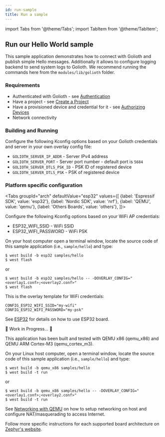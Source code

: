```yaml
---
id: run-sample
title: Run a sample
---
```


import Tabs from '@theme/Tabs';
import TabItem from '@theme/TabItem';

## Run our Hello World sample

This sample application demonstrates how to connect with Golioth and publish simple Hello messages. Additionally it allows to configure logging backend to send system logs to Golioth. We recommend running the commands here from the `modules/lib/golioth` folder.

### Requirements

- Authenticated with Golioth - see [Authentication](../getting-started/authentication)
- Have a project - see [Create a Project](../getting-started/create-project)
- Have a provisioned device and credential for it - see [Authorizing Devices](../getting-started/authorize-devices)
- Network connectivity

### Building and Running

Configure the following Kconfig options based on your Golioth credentials and server in your own overlay config file:

- `GOLIOTH_SERVER_IP_ADDR` - Server IPv4 address
- `GOLIOTH_SERVER_PORT` - Server port number - default port is `5684`
- `GOLIOTH_SERVER_DTLS_PSK_ID` - PSK ID of registered device
- `GOLIOTH_SERVER_DTLS_PSK` - PSK of registered device

### Platform specific configuration

<Tabs
groupId="arch"
defaultValue="esp32"
values={[
{label: 'Espressif SDK', value: 'esp32'},
{label: 'Nordic SDK', value: 'nrf'},
{label: 'QEMU', value: 'qemu'},
{label: 'Others Boards', value: 'others'},
]}>
<TabItem value="esp32">

Configure the following Kconfig options based on your WiFi AP
credentials:

- ESP32_WIFI_SSID - WiFi SSID
- ESP32_WIFI_PASSWORD - WiFi PSK

On your host computer open a terminal window, locate the source code of
this sample application (i.e., `sample/hello`) and type:

```{.console}
$ west build -b esp32 samples/hello
$ west flash
```

or

```{.console}
$ west build -b esp32 samples/hello -- -DOVERLAY_CONFIG="<overlay1.conf>;<overlay2.conf>"
$ west flash
```

This is the overlay template for WiFi credentials:

```{.console}
CONFIG_ESP32_WIFI_SSID="my-wifi"
CONFIG_ESP32_WIFI_PASSWORD="my-psk"
```

See
[ESP32](https://docs.zephyrproject.org/latest/boards/xtensa/esp32/doc/index.html)
for details on how to use ESP32 board.

</TabItem>
<TabItem value="nrf">

🚧 Work in Progress... 🚧
</TabItem>
<TabItem value="qemu">

This application has been built and tested with QEMU x86 (qemu_x86) and
QEMU ARM Cortex-M3 (qemu_cortex_m3).

On your Linux host computer, open a terminal window, locate the source
code of this sample application (i.e., `sample/hello`) and
type:

```
$ west build -b qemu_x86 samples/hello
$ west build -t run
```

or

```
$ west build -b qemu_x86 samples/hello -- -DOVERLAY_CONFIG="<overlay1.conf>;<overlay2.conf>"
$ west build -t run
```

See [Networking with
QEMU](https://docs.zephyrproject.org/latest/guides/networking/qemu_setup.html#networking-with-qemu)
on how to setup networking on host and configure NAT/masquerading to
access Internet.
</TabItem>
<TabItem value="others">

Follow more specific instructions for each supported board architecture on [Zephyr's website](https://docs.zephyrproject.org/latest/boards/index.html).
</TabItem>
</Tabs>
